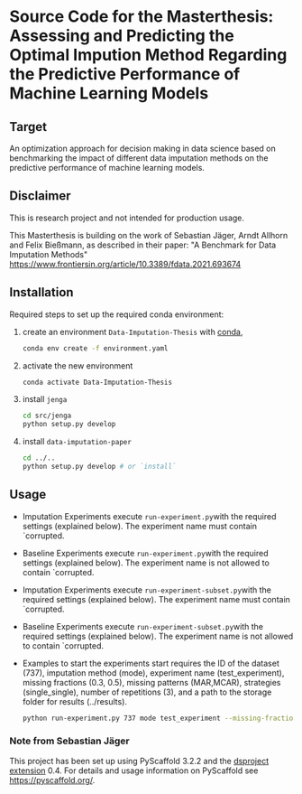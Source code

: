 # Source Code for the Masterthesis: Assessing and Predicting the Optimal Impution Method Regarding the Predictive Performance of Machine Learning Models

## Target 
An optimization approach for decision making in data science based on benchmarking the impact of different data imputation methods on the predictive performance of machine learning models.

## Disclaimer

This is research project and not intended for production usage.

This Masterthesis is building on the work of Sebastian Jäger, Arndt Allhorn and Felix Bießmann, as described in their paper: "A Benchmark for Data Imputation Methods"
https://www.frontiersin.org/article/10.3389/fdata.2021.693674




## Installation

Required steps to set up the required conda environment:

1. create an environment `Data-Imputation-Thesis` with [conda],
   ```bash
   conda env create -f environment.yaml
   ```
2. activate the new environment
   ```bash
   conda activate Data-Imputation-Thesis
   ```
3. install `jenga` 
   ```bash
   cd src/jenga
   python setup.py develop
   ```
4. install `data-imputation-paper`
   ```bash
   cd ../..
   python setup.py develop # or `install`
   ```

## Usage

- Imputation Experiments
  execute `run-experiment.py`with the required settings (explained below). The experiment name must contain `corrupted.

- Baseline Experiments
  execute `run-experiment.py`with the required settings (explained below). The experiment name is not allowed to contain `corrupted.

- Imputation Experiments
  execute `run-experiment-subset.py`with the required settings (explained below). The experiment name must contain `corrupted.

- Baseline Experiments
  execute `run-experiment-subset.py`with the required settings (explained below). The experiment name is not allowed to contain `corrupted.


- Examples to start the experiments
  start requires the ID of the dataset (737), imputation method (mode), experiment name (test_experiment), missing fractions (0.3, 0.5), missing patterns (MAR,MCAR), strategies (single_single), number of repetitions (3), and a path to the storage folder for results (../results).

  ```bash
  python run-experiment.py 737 mode test_experiment --missing-fractions 0.3,0.5 --missing-types MAR,MCAR --strategies single_single --num-repetitions 3 --base-path ../results
  ```




### Note from Sebastian Jäger

This project has been set up using PyScaffold 3.2.2 and the [dsproject extension] 0.4.
For details and usage information on PyScaffold see https://pyscaffold.org/.

[conda]: https://docs.conda.io/
[pre-commit]: https://pre-commit.com/
[Jupyter]: https://jupyter.org/
[nbstripout]: https://github.com/kynan/nbstripout
[Google style]: http://google.github.io/styleguide/pyguide.html#38-comments-and-docstrings
[dsproject extension]: https://github.com/pyscaffold/pyscaffoldext-dsproject
